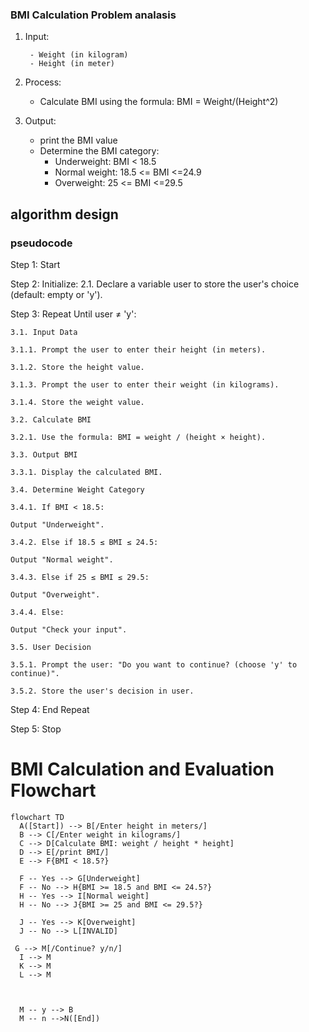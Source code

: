 
### BMI Calculation Problem analasis

1. Input: 
 
        - Weight (in kilogram)
        - Height (in meter)

3. Process:
    - Calculate BMI using the formula: 
       BMI = Weight/(Height^2)
      

 4. Output:
    - print the BMI value
    - Determine the BMI category:
      - Underweight: BMI < 18.5
      - Normal weight: 18.5 <= BMI <=24.9
      - Overweight: 25 <= BMI <=29.5
     
        

## algorithm design
   ### pseudocode

 Step 1: Start
 
 Step 2: Initialize:
    2.1. Declare a variable user to store the user's choice (default: empty or 'y').
 
 Step 3: Repeat Until user ≠ 'y':
   
    3.1. Input Data
     
    3.1.1. Prompt the user to enter their height (in meters).
    
    3.1.2. Store the height value.
    
    3.1.3. Prompt the user to enter their weight (in kilograms).
    
    3.1.4. Store the weight value.
    
    3.2. Calculate BMI
    
    3.2.1. Use the formula: BMI = weight / (height × height).
 
    3.3. Output BMI
    
    3.3.1. Display the calculated BMI.
    
    3.4. Determine Weight Category
    
    3.4.1. If BMI < 18.5:

    Output "Underweight".
    
    3.4.2. Else if 18.5 ≤ BMI ≤ 24.5:

    Output "Normal weight".

    3.4.3. Else if 25 ≤ BMI ≤ 29.5:

    Output "Overweight".

    3.4.4. Else:
    
    Output "Check your input".
    
    3.5. User Decision
    
    3.5.1. Prompt the user: "Do you want to continue? (choose 'y' to continue)".
    
    3.5.2. Store the user's decision in user.
 
 Step 4: End Repeat
 
 Step 5: Stop




# BMI Calculation and Evaluation Flowchart

```mermaid
flowchart TD
  A([Start]) --> B[/Enter height in meters/]
  B --> C[/Enter weight in kilograms/]
  C --> D[Calculate BMI: weight / height * height]
  D --> E[/print BMI/]
  E --> F{BMI < 18.5?}
  
  F -- Yes --> G[Underweight]
  F -- No --> H{BMI >= 18.5 and BMI <= 24.5?}
  H -- Yes --> I[Normal weight]
  H -- No --> J{BMI >= 25 and BMI <= 29.5?}
  
  J -- Yes --> K[Overweight]
  J -- No --> L[INVALID]
  
 G --> M[/Continue? y/n/]
  I --> M
  K --> M
  L --> M
 
 
  
  M -- y --> B
  M -- n -->N([End])


 
